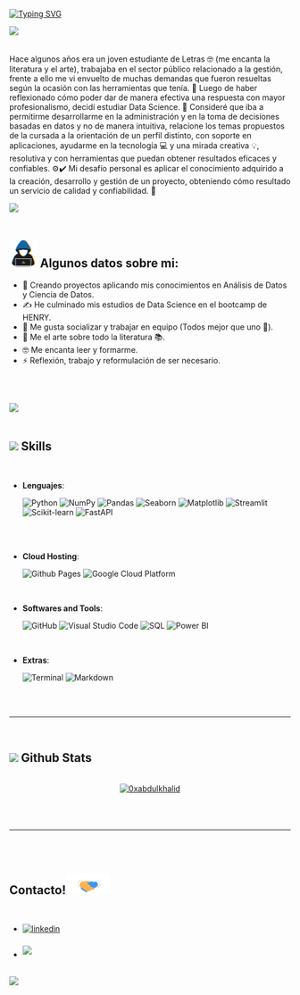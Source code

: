 [![Typing SVG](https://readme-typing-svg.demolab.com?font=Fira+Code&pause=1000&color=C33AF7&background=FF13EA00&width=435&lines=Bienvenido+a+mi+canal%2C+Soy+Ariel+%F0%9F%91%8B)](https://git.io/typing-svg)

<img src="https://user-images.githubusercontent.com/73097560/115834477-dbab4500-a447-11eb-908a-139a6edaec5c.gif"><br><br>

Hace algunos años era un joven estudiante de Letras 🤓 (me encanta la literatura y el arte), trabajaba en el sector público relacionado a la gestión, frente a ello me vi envuelto de muchas demandas que fueron resueltas según la ocasión con las herramientas que tenía. 💪
Luego de haber reflexionado cómo poder dar de manera efectiva una respuesta con mayor profesionalismo, decidí estudiar Data Science. 🚀
Consideré que iba a permitirme desarrollarme en la administración y en la toma de decisiones basadas en datos y no de manera intuitiva, relacione los temas propuestos de la cursada a la orientación de un perfil distinto, con soporte en aplicaciones, ayudarme en la tecnología 💻 y una mirada creativa 💡, resolutiva y con herramientas que puedan obtener resultados eficaces y confiables. ⚙️✔️
Mi desafío personal es aplicar el conocimiento adquirido a la creación, desarrollo y gestión de un proyecto, obteniendo cómo resultado un servicio de calidad y confiabilidad. 🤝

<img src="https://user-images.githubusercontent.com/73097560/115834477-dbab4500-a447-11eb-908a-139a6edaec5c.gif"><br><br>

## <picture><img src = "https://github.com/0xAbdulKhalid/0xAbdulKhalid/raw/main/assets/mdImages/about_me.gif" width = 50px></picture> **Algunos datos sobre mi:**

- 🔭 Creando proyectos aplicando mis conocimientos en Análisis de Datos y Ciencia de Datos.
- ✍ He culminado mis estudios de Data Science en el bootcamp de HENRY.
- 👯 Me gusta socializar y trabajar en equipo (Todos mejor que uno 💪).
- 🎾 Me el arte sobre todo la literatura 📚.
- 🤓 Me encanta leer y formarme.
- ⚡ Reflexión, trabajo y reformulación de ser necesario.

<br><br>

<img src="https://user-images.githubusercontent.com/73097560/115834477-dbab4500-a447-11eb-908a-139a6edaec5c.gif"><br><br>

## <img src="https://media2.giphy.com/media/QssGEmpkyEOhBCb7e1/giphy.gif?cid=ecf05e47a0n3gi1bfqntqmob8g9aid1oyj2wr3ds3mg700bl&rid=giphy.gif" width ="25"><b> Skills</b>
<br>

<p align="center">

- **Lenguajes**:
    
    ![Python](https://img.shields.io/badge/Python%20-%2314354C.svg?style=for-the-badge&logo=python&logoColor=white)
    ![NumPy](https://img.shields.io/badge/NumPy-013243.svg?style=for-the-badge&logo=numpy&logoColor=white)
    ![Pandas](https://img.shields.io/badge/Pandas-150458.svg?style=for-the-badge&logo=pandas&logoColor=white)
    ![Seaborn](https://img.shields.io/badge/Seaborn-9DDFE3.svg?style=for-the-badge&logo=seaborn&logoColor=white)
    ![Matplotlib](https://img.shields.io/badge/Matplotlib-013243.svg?style=for-the-badge&logo=matplotlib&logoColor=white)
    ![Streamlit](https://img.shields.io/badge/Streamlit-FF4B4B.svg?style=for-the-badge&logo=streamlit&logoColor=white)
    ![Scikit-learn](https://img.shields.io/badge/Scikit--learn-F7931E.svg?style=for-the-badge&logo=scikit-learn&logoColor=white)
    ![FastAPI](https://img.shields.io/badge/FastAPI-009688.svg?style=for-the-badge&logo=fastapi&logoColor=white)

<br>   
    

<br>

- **Cloud Hosting**:

    ![Github Pages](https://img.shields.io/badge/GitHub%20Pages-%23327FC7.svg?style=for-the-badge&logo=github&logoColor=white)
    ![Google Cloud Platform](https://img.shields.io/badge/Google%20Cloud%20Platform-%234285F4.svg?style=for-the-badge&logo=google-cloud&logoColor=white)
    
<br>

- **Softwares and Tools**:

    ![GitHub](https://img.shields.io/badge/github-%23121011.svg?style=for-the-badge&logo=github&logoColor=white)
    ![Visual Studio Code](https://img.shields.io/badge/Visual%20Studio%20Code-0078d7.svg?style=for-the-badge&logo=visual-studio-code&logoColor=white)
    ![SQL](https://img.shields.io/badge/SQL-4479A1.svg?style=for-the-badge&logo=sql&logoColor=white)
    ![Power BI](https://img.shields.io/badge/Power%20BI-F2C811.svg?style=for-the-badge&logo=power-bi&logoColor=white)

<br>

- **Extras**:

    ![Terminal](https://img.shields.io/badge/Terminal-%23054020?style=for-the-badge&logo=gnu-bash&logoColor=white)
    ![Markdown](https://img.shields.io/badge/markdown-%23000000.svg?style=for-the-badge&logo=markdown&logoColor=white)   


</p>

<br>
<br>

-----

<br>


## <img src="https://media.giphy.com/media/iY8CRBdQXODJSCERIr/giphy.gif" width="35"><b> Github Stats </b>
<br>

<div align="center">

<a href="(https://github.com/Enriqueariel96/">
  <img src="https://github-readme-stats.vercel.app/api/top-langs?username=Enriqueariel96&show_icons=true&locale=en&layout=compact&line_height=20&title_color=7A7ADB&icon_color=2234AE&text_color=D3D3D3&bg_color=0,000000,130F40" width="375"  alt="0xabdulkhalid"/>

</a>
</div>

<br>
<br>
<br>

-----

<br>
<br>

## <b> Contacto!</b><img src="https://github.com/0xAbdulKhalid/0xAbdulKhalid/raw/main/assets/mdImages/handshake.gif" width ="80">
<br>
<div align='left'>

<ul>

<li>
<a href="https://www.linkedin.com/in/ariel-ignacio-enrique-gonzalez-a0995028a" target="_blank">
<img src="https://img.shields.io/badge/linkedin:  ArielEnrique-%2300acee.svg?color=405DE6&style=for-the-badge&logo=linkedin&logoColor=white" alt=linkedin style="margin-bottom: 5px;"/>
</a>
</li>

<br>

<li>
<a href="arielenriquegonzalez00@gmail.com" target="_blank">
<img src="https://img.shields.io/badge/gmail:  arielenriquegonzalezz00-%23EA4335.svg?style=for-the-badge&logo=gmail&logoColor=white" t=mail style="margin-bottom: 5px;" />
</a>
</li>
	
</ul>
</div>

<br>
<img src="https://user-images.githubusercontent.com/73097560/115834477-dbab4500-a447-11eb-908a-139a6edaec5c.gif">
<br>
<br>
<br>

<div align='center'>


